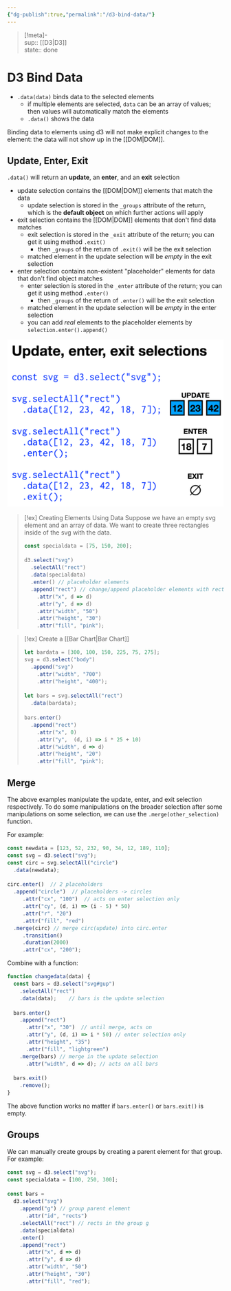 ```yaml
---
{"dg-publish":true,"permalink":"/d3-bind-data/"}
---
```


> [!meta]-  
sup::  [[D3\|D3]]  
state:: done

# D3 Bind Data

- `.data(data)` binds data to the selected elements
    - if multiple elements are selected, `data` can be an array of values; then values will automatically match the elements
    - `.data()` shows the data

Binding data to elements using d3 will not make explicit changes to the element: the data will not show up in the [[DOM\|DOM]].

## Update, Enter, Exit

`.data()` will return an **update**, an **enter**, and an **exit** selection

- update selection contains the [[DOM\|DOM]] elements that match the data
    - update selection is stored in the `_groups` attribute of the return, which is the **default object** on which further actions will apply
- exit selection contains the [[DOM\|DOM]] elements that don't find data matches
    - exit selection is stored in the `_exit` attribute of the return; you can get it using method `.exit()`
        - then `_groups` of the return of `.exit()` will be the exit selection
    - matched element in the update selection will be *empty* in the exit selection
- enter selection contains non-existent "placeholder" elements for data that don't find object matches
    - enter selection is stored in the `_enter` attribute of the return; you can get it using method `.enter()`
        - then `_groups` of the return of `.enter()` will be the exit selection
    - matched element in the update selection will be *empty* in the enter selection
    - you can add *real* elements to the placeholder elements by `selection.enter().append()`

![|500](https://raw.githubusercontent.com/zcysxy/Figurebed/master/img/20221122164308.png)

> [!ex] Creating Elements Using Data
> Suppose we have an empty svg element and an array of data. We want to create three rectangles inside of the svg with the data.
>
> ```js
> const specialdata = [75, 150, 200];
> 
> d3.select("svg")
>   .selectAll("rect")
>   .data(specialdata)
>   .enter() // placeholder elements
>   .append("rect") // change/append placeholder elements with rectangles
>     .attr("x", d => d)
>     .attr("y", d => d)
>     .attr("width", "50")
>     .attr("height", "30")
>     .attr("fill", "pink");
> ```
>

> [!ex] Create a [[Bar Chart\|Bar Chart]]
>
> ```js
> let bardata = [300, 100, 150, 225, 75, 275];
> svg = d3.select("body")
>   .append("svg")
>     .attr("width", "700")
>     .attr("height", "400");
>     
> let bars = svg.selectAll("rect")
>   .data(bardata);
> 
> bars.enter()
>   .append("rect")
>     .attr("x", 0)
>     .attr("y",  (d, i) => i * 25 + 10)
>     .attr("width", d => d)
>     .attr("height", "20")
>     .attr("fill", "pink");
> ```
>

## Merge

The above examples manipulate the update, enter,  and exit selection respectively.
To do  some manipulations on the broader selection after some manipulations on some selection, we can use the `.merge(other_selection)` function.

For example:

```js
const newdata = [123, 52, 232, 90, 34, 12, 189, 110];
const svg = d3.select("svg");
const circ = svg.selectAll("circle")
  .data(newdata);
  
circ.enter()  // 2 placeholders
  .append("circle")  // placeholders -> circles
     .attr("cx", "100")  // acts on enter selection only
     .attr("cy", (d, i) => (i - 5) * 50)
     .attr("r", "20")
     .attr("fill", "red")
  .merge(circ) // merge circ(update) into circ.enter
     .transition()
     .duration(2000)
     .attr("cx", "200");
```

Combine with a function:

```js
function changedata(data) {
  const bars = d3.select("svg#gup") 
    .selectAll("rect")
    .data(data);    // bars is the update selection
    
  bars.enter()
    .append("rect")
      .attr("x", "30")  // until merge, acts on
      .attr("y", (d, i) => i * 50) // enter selection only
      .attr("height", "35")  
      .attr("fill", "lightgreen")
    .merge(bars) // merge in the update selection
      .attr("width", d => d); // acts on all bars
      
  bars.exit()
    .remove();
}
```

The above function works no matter if `bars.enter()` or `bars.exit()` is empty.

## Groups

We can manually create groups by creating a parent element for that group. For example:

```js
const svg = d3.select("svg");
const specialdata = [100, 250, 300];

const bars = 
  d3.select("svg")
    .append("g") // group parent element
      .attr("id", "rects")
    .selectAll("rect") // rects in the group g
    .data(specialdata)
    .enter()
    .append("rect")
      .attr("x", d => d)
      .attr("y", d => d)
      .attr("width", "50")
      .attr("height", "30")
      .attr("fill", "red");
```
